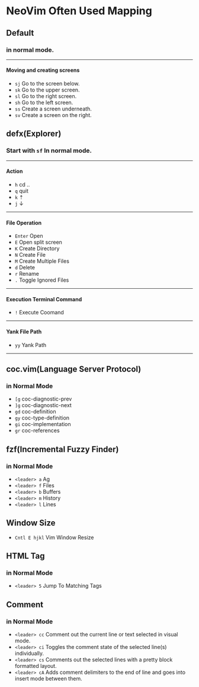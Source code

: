 # NeoVim Often Used Mapping

## Default
### in normal mode.
---
#### Moving and creating screens
* `sj` Go to the screen below.
* `sk` Go to the upper screen.
* `sl` Go to the right screen.
* `sh` Go to the left screen.
* `ss` Create a screen underneath.
* `sv` Create a screen on the right.

## defx(Explorer)
### Start with `sf` In normal mode.
---
#### Action
* `h` cd .. 
* `q` quit 
* `k` ⇡
* `j` ↓
---
#### File Operation
* `Enter` Open 
* `E` Open split screen 
* `K` Create Directory 
* `N` Create File 
* `M` Create Multiple Files
* `d` Delete 
* `r` Rename 
* `.` Toggle Ignored Files 
---
#### Execution Terminal Command
* `!` Execute Coomand 
---
#### Yank File Path
* `yy` Yank Path 
---


## coc.vim(Language Server Protocol)
### in Normal Mode
* `[g`  coc-diagnostic-prev
* `]g`  coc-diagnostic-next
* `gd`  coc-definition
* `gy`  coc-type-definition
* `gi`  coc-implementation
* `gr`  coc-references


## fzf(Incremental Fuzzy Finder)
### in Normal Mode
* `<leader> a` Ag
* `<leader> f` Files
* `<leader> b` Buffers
* `<leader> m` History
* `<leader> l` Lines

## Window Size
* `Cntl E hjkl` Vim Window Resize

## HTML Tag
### in Normal Mode
* `<leader> 5` Jump To Matching Tags

## Comment
### in Normal Mode
* `<leader> cc` Comment out the current line or text selected in visual mode.
* `<leader> ci` Toggles the comment state of the selected line(s) individually.
* `<leader> cs` Comments out the selected lines with a pretty block formatted layout.
* `<leader> cA` Adds comment delimiters to the end of line and goes into insert mode between them.

